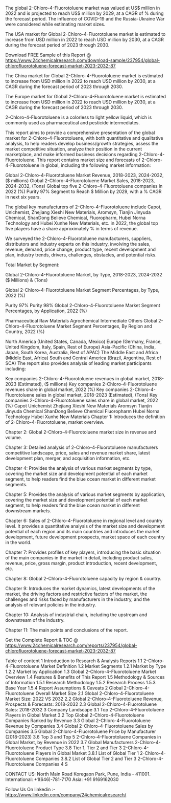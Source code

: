 The global 2-Chloro-4-Fluorotoluene market was valued at US$ million in 2022 and is projected to reach US$ million by 2029, at a CAGR of % during the forecast period. The influence of COVID-19 and the Russia-Ukraine War were considered while estimating market sizes.

The USA market for Global 2-Chloro-4-Fluorotoluene  market is estimated to increase from USD million in 2022 to reach USD million by 2030, at a CAGR during the forecast period of 2023 through 2030.

Download FREE Sample of this Report @ https://www.24chemicalresearch.com/download-sample/237954/global-chlorofluorotoluene-forecast-market-2023-2032-87

The China market for Global 2-Chloro-4-Fluorotoluene   market is estimated to increase from USD million in 2022 to reach USD million by 2030, at a CAGR during the forecast period of 2023 through 2030.

The Europe market for Global 2-Chloro-4-Fluorotoluene  market is estimated to increase from USD million in 2022 to reach USD million by 2030, at a CAGR during the forecast period of 2023 through 2030.

2-Chloro-4-Fluorotoluene is a colorless to light yellow liquid, which is commonly used as pharmaceutical and pesticide intermediates.

This report aims to provide a comprehensive presentation of the global market for 2-Chloro-4-Fluorotoluene, with both quantitative and qualitative analysis, to help readers develop business/growth strategies, assess the market competitive situation, analyze their position in the current marketplace, and make informed business decisions regarding 2-Chloro-4-Fluorotoluene. This report contains market size and forecasts of 2-Chloro-4-Fluorotoluene in global, including the following market information:

Global 2-Chloro-4-Fluorotoluene Market Revenue, 2018-2023, 2024-2032, ($ millions)
Global 2-Chloro-4-Fluorotoluene Market Sales, 2018-2023, 2024-2032, (Tons)
Global top five 2-Chloro-4-Fluorotoluene companies in 2022 (%)
Purity 97% Segment to Reach $ Million by 2029, with a % CAGR in next six years.

The global key manufacturers of 2-Chloro-4-Fluorotoluene include Capot, Unichemist, Zhejiang Xieshi New Materials, Aromsyn, Tianjin Jinyuda Chemical, ShanDong Believe Chemical, Fluoropharm, Hubei Norna Technology and Hubei Xunhe New Materials, etc. in 2022, the global top five players have a share approximately % in terms of revenue.

We surveyed the 2-Chloro-4-Fluorotoluene manufacturers, suppliers, distributors and industry experts on this industry, involving the sales, revenue, demand, price change, product type, recent development and plan, industry trends, drivers, challenges, obstacles, and potential risks.

Total Market by Segment:

Global 2-Chloro-4-Fluorotoluene Market, by Type, 2018-2023, 2024-2032 ($ Millions) & (Tons)

Global 2-Chloro-4-Fluorotoluene Market Segment Percentages, by Type, 2022 (%)

Purity 97%
Purity 98%
Global 2-Chloro-4-Fluorotoluene Market Segment Percentages, by Application, 2022 (%)

Pharmaceutical Raw Materials
Agrochemical Intermediate
Others
Global 2-Chloro-4-Fluorotoluene Market Segment Percentages, By Region and Country, 2022 (%)

North America (United States, Canada, Mexico)
Europe (Germany, France, United Kingdom, Italy, Spain, Rest of Europe)
Asia-Pacific (China, India, Japan, South Korea, Australia, Rest of APAC)
The Middle East and Africa (Middle East, Africa)
South and Central America (Brazil, Argentina, Rest of SCA)
The report also provides analysis of leading market participants including:

Key companies 2-Chloro-4-Fluorotoluene revenues in global market, 2018-2023 (Estimated), ($ millions)
Key companies 2-Chloro-4-Fluorotoluene revenues share in global market, 2022 (%)
Key companies 2-Chloro-4-Fluorotoluene sales in global market, 2018-2023 (Estimated), (Tons)
Key companies 2-Chloro-4-Fluorotoluene sales share in global market, 2022 (%)
Capot
Unichemist
Zhejiang Xieshi New Materials
Aromsyn
Tianjin Jinyuda Chemical
ShanDong Believe Chemical
Fluoropharm
Hubei Norna Technology
Hubei Xunhe New Materials
Chapter 1: Introduces the definition of 2-Chloro-4-Fluorotoluene, market overview.

Chapter 2: Global 2-Chloro-4-Fluorotoluene market size in revenue and volume.

Chapter 3: Detailed analysis of 2-Chloro-4-Fluorotoluene manufacturers competitive landscape, price, sales and revenue market share, latest development plan, merger, and acquisition information, etc.

Chapter 4: Provides the analysis of various market segments by type, covering the market size and development potential of each market segment, to help readers find the blue ocean market in different market segments.

Chapter 5: Provides the analysis of various market segments by application, covering the market size and development potential of each market segment, to help readers find the blue ocean market in different downstream markets.

Chapter 6: Sales of 2-Chloro-4-Fluorotoluene in regional level and country level. It provides a quantitative analysis of the market size and development potential of each region and its main countries and introduces the market development, future development prospects, market space of each country in the world.

Chapter 7: Provides profiles of key players, introducing the basic situation of the main companies in the market in detail, including product sales, revenue, price, gross margin, product introduction, recent development, etc.

Chapter 8: Global 2-Chloro-4-Fluorotoluene capacity by region & country.

Chapter 9: Introduces the market dynamics, latest developments of the market, the driving factors and restrictive factors of the market, the challenges and risks faced by manufacturers in the industry, and the analysis of relevant policies in the industry.

Chapter 10: Analysis of industrial chain, including the upstream and downstream of the industry.

Chapter 11: The main points and conclusions of the report.

Get the Complete Report & TOC @ https://www.24chemicalresearch.com/reports/237954/global-chlorofluorotoluene-forecast-market-2023-2032-87

Table of content
1 Introduction to Research & Analysis Reports
1.1 2-Chloro-4-Fluorotoluene Market Definition
1.2 Market Segments
1.2.1 Market by Type
1.2.2 Market by Application
1.3 Global 2-Chloro-4-Fluorotoluene Market Overview
1.4 Features & Benefits of This Report
1.5 Methodology & Sources of Information
1.5.1 Research Methodology
1.5.2 Research Process
1.5.3 Base Year
1.5.4 Report Assumptions & Caveats
2 Global 2-Chloro-4-Fluorotoluene Overall Market Size
2.1 Global 2-Chloro-4-Fluorotoluene Market Size: 2022 VS 2032
2.2 Global 2-Chloro-4-Fluorotoluene Revenue, Prospects & Forecasts: 2018-2032
2.3 Global 2-Chloro-4-Fluorotoluene Sales: 2018-2032
3 Company Landscape
3.1 Top 2-Chloro-4-Fluorotoluene Players in Global Market
3.2 Top Global 2-Chloro-4-Fluorotoluene Companies Ranked by Revenue
3.3 Global 2-Chloro-4-Fluorotoluene Revenue by Companies
3.4 Global 2-Chloro-4-Fluorotoluene Sales by Companies
3.5 Global 2-Chloro-4-Fluorotoluene Price by Manufacturer (2018-2023)
3.6 Top 3 and Top 5 2-Chloro-4-Fluorotoluene Companies in Global Market, by Revenue in 2022
3.7 Global Manufacturers 2-Chloro-4-Fluorotoluene Product Type
3.8 Tier 1, Tier 2 and Tier 3 2-Chloro-4-Fluorotoluene Players in Global Market
3.8.1 List of Global Tier 1 2-Chloro-4-Fluorotoluene Companies
3.8.2 List of Global Tier 2 and Tier 3 2-Chloro-4-Fluorotoluene Companies
4 S

CONTACT US:
North Main Road Koregaon Park, Pune, India - 411001.
International: +1(646)-781-7170
Asia: +91 9169162030

Follow Us On linkedin :- https://www.linkedin.com/company/24chemicalresearch/
